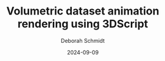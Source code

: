---
title: "Volumetric dataset animation rendering using 3DScript"
date: 2024-09-09
draft: false
layout: workshop
author: Deborah Schmidt
description: TODO 
cover: TODO
---